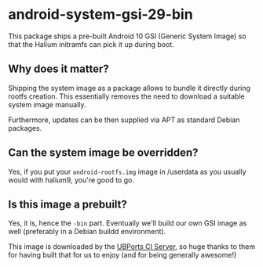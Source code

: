 android-system-gsi-29-bin
=========================

This package ships a pre-built Android 10 GSI (Generic System Image)
so that the Halium initramfs can pick it up during boot.

Why does it matter?
-------------------

Shipping the system image as a package allows to bundle it directly
during rootfs creation.
This essentially removes the need to download a suitable system image
manually.

Furthermore, updates can be then supplied via APT as standard Debian
packages.

Can the system image be overridden?
-----------------------------------

Yes, if you put your `android-rootfs.img` image in /userdata as you
usually would with halium9, you're good to go.

Is this image a prebuilt?
-------------------------

Yes, it is, hence the `-bin` part. Eventually we'll build our own GSI
image as well (preferably in a Debian buildd environment).

This image is downloaded by the [UBPorts CI Server](https://ci.ubports.com/job/UBportsCommunityPortsJenkinsCI/job/ubports%252Fcommunity-ports%252Fjenkins-ci%252Fgeneric_arm64/job/main/),
so huge thanks to them for having built that for us to enjoy (and for being
generally awesome!)
